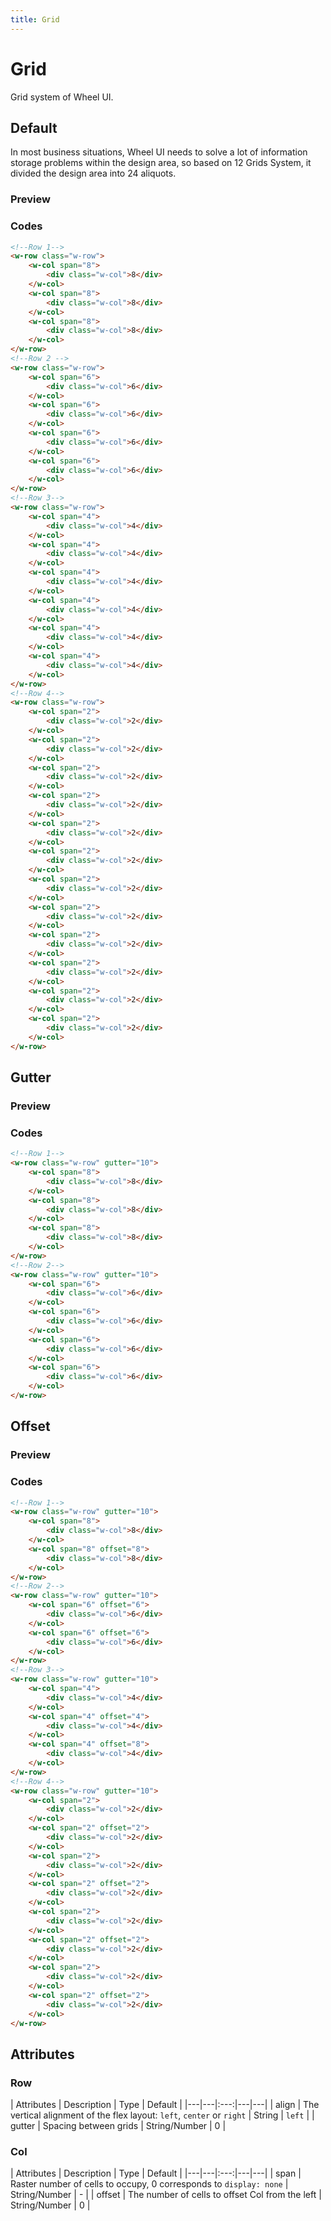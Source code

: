 ```yaml
---
title: Grid
---
```


# Grid

Grid system of Wheel UI.

## Default

In most business situations, Wheel UI needs to solve a lot of information storage problems within the design area, 
so based on 12 Grids System, it divided the design area into 24 aliquots.

### Preview
<ClientOnly>
  <layout-grid></layout-grid>
</ClientOnly>

### Codes
```html
<!--Row 1-->
<w-row class="w-row">
    <w-col span="8">
        <div class="w-col">8</div>
    </w-col>
    <w-col span="8">
        <div class="w-col">8</div>
    </w-col>
    <w-col span="8">
        <div class="w-col">8</div>
    </w-col>
</w-row>
<!--Row 2 -->
<w-row class="w-row">
    <w-col span="6">
        <div class="w-col">6</div>
    </w-col>
    <w-col span="6">
        <div class="w-col">6</div>
    </w-col>
    <w-col span="6">
        <div class="w-col">6</div>
    </w-col>
    <w-col span="6">
        <div class="w-col">6</div>
    </w-col>
</w-row>
<!--Row 3-->
<w-row class="w-row">
    <w-col span="4">
        <div class="w-col">4</div>
    </w-col>
    <w-col span="4">
        <div class="w-col">4</div>
    </w-col>
    <w-col span="4">
        <div class="w-col">4</div>
    </w-col>
    <w-col span="4">
        <div class="w-col">4</div>
    </w-col>
    <w-col span="4">
        <div class="w-col">4</div>
    </w-col>
    <w-col span="4">
        <div class="w-col">4</div>
    </w-col>
</w-row>
<!--Row 4-->
<w-row class="w-row">
    <w-col span="2">
        <div class="w-col">2</div>
    </w-col>
    <w-col span="2">
        <div class="w-col">2</div>
    </w-col>
    <w-col span="2">
        <div class="w-col">2</div>
    </w-col>
    <w-col span="2">
        <div class="w-col">2</div>
    </w-col>
    <w-col span="2">
        <div class="w-col">2</div>
    </w-col>
    <w-col span="2">
        <div class="w-col">2</div>
    </w-col>
    <w-col span="2">
        <div class="w-col">2</div>
    </w-col>
    <w-col span="2">
        <div class="w-col">2</div>
    </w-col>
    <w-col span="2">
        <div class="w-col">2</div>
    </w-col>
    <w-col span="2">
        <div class="w-col">2</div>
    </w-col>
    <w-col span="2">
        <div class="w-col">2</div>
    </w-col>
    <w-col span="2">
        <div class="w-col">2</div>
    </w-col>
</w-row>
```

## Gutter

### Preview
<ClientOnly>
  <layout-grid-gutter></layout-grid-gutter>
</ClientOnly>

### Codes
```html
<!--Row 1-->
<w-row class="w-row" gutter="10">
    <w-col span="8">
        <div class="w-col">8</div>
    </w-col>
    <w-col span="8">
        <div class="w-col">8</div>
    </w-col>
    <w-col span="8">
        <div class="w-col">8</div>
    </w-col>
</w-row>
<!--Row 2-->
<w-row class="w-row" gutter="10">
    <w-col span="6">
        <div class="w-col">6</div>
    </w-col>
    <w-col span="6">
        <div class="w-col">6</div>
    </w-col>
    <w-col span="6">
        <div class="w-col">6</div>
    </w-col>
    <w-col span="6">
        <div class="w-col">6</div>
    </w-col>
</w-row>
```

## Offset

### Preview
<ClientOnly>
  <layout-grid-offset></layout-grid-offset>
</ClientOnly>

### Codes
```html
<!--Row 1-->
<w-row class="w-row" gutter="10">
    <w-col span="8">
        <div class="w-col">8</div>
    </w-col>
    <w-col span="8" offset="8">
        <div class="w-col">8</div>
    </w-col>
</w-row>
<!--Row 2-->
<w-row class="w-row" gutter="10">
    <w-col span="6" offset="6">
        <div class="w-col">6</div>
    </w-col>
    <w-col span="6" offset="6">
        <div class="w-col">6</div>
    </w-col>
</w-row>
<!--Row 3-->
<w-row class="w-row" gutter="10">
    <w-col span="4">
        <div class="w-col">4</div>
    </w-col>
    <w-col span="4" offset="4">
        <div class="w-col">4</div>
    </w-col>
    <w-col span="4" offset="8">
        <div class="w-col">4</div>
    </w-col>
</w-row>
<!--Row 4-->
<w-row class="w-row" gutter="10">
    <w-col span="2">
        <div class="w-col">2</div>
    </w-col>
    <w-col span="2" offset="2">
        <div class="w-col">2</div>
    </w-col>
    <w-col span="2">
        <div class="w-col">2</div>
    </w-col>
    <w-col span="2" offset="2">
        <div class="w-col">2</div>
    </w-col>
    <w-col span="2">
        <div class="w-col">2</div>
    </w-col>
    <w-col span="2" offset="2">
        <div class="w-col">2</div>
    </w-col>
    <w-col span="2">
        <div class="w-col">2</div>
    </w-col>
    <w-col span="2" offset="2">
        <div class="w-col">2</div>
    </w-col>
</w-row>
```

## Attributes

### Row

| Attributes | Description | Type | Default |
|---|---|:---:|---|---|
| align | The vertical alignment of the flex layout: `left`, `center` or `right` | String | `left` |
| gutter | Spacing between grids | String/Number | 0 |

### Col

| Attributes | Description | Type | Default |
|---|---|:---:|---|---|
| span | Raster number of cells to occupy, 0 corresponds to `display: none` | String/Number | - |
| offset | The number of cells to offset Col from the left | String/Number | 0 |